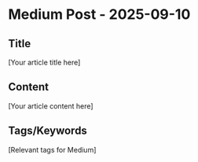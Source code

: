 # Medium Post - 2025-09-10

## Title
[Your article title here]

## Content
[Your article content here]

## Tags/Keywords
[Relevant tags for Medium]
